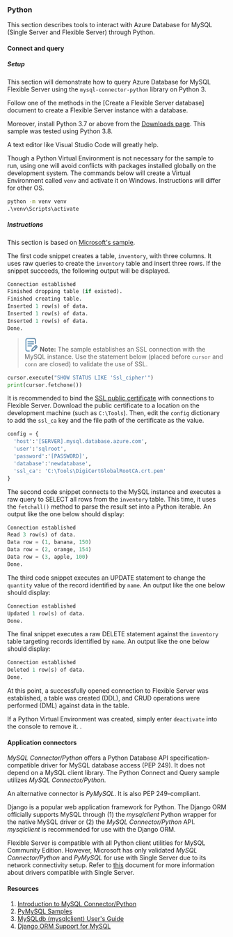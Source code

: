 ### Python

This section describes tools to interact with Azure Database for MySQL (Single Server and Flexible Server) through Python.

#### Connect and query

##### Setup

This section will demonstrate how to query Azure Database for MySQL Flexible Server using the `mysql-connector-python` library on Python 3.

Follow one of the methods in the [Create a Flexible Server database] document to create a Flexible Server instance with a database.

Moreover, install Python 3.7 or above from the [Downloads page](https://www.python.org/downloads/). This sample was tested using Python 3.8.

A text editor like Visual Studio Code will greatly help.

Though a Python Virtual Environment is not necessary for the sample to run, using one will avoid conflicts with packages installed globally on the development system. The commands below will create a Virtual Environment called `venv` and activate it on Windows. Instructions will differ for other OS.

```cmd
python -m venv venv
.\venv\Scripts\activate
```

##### Instructions

This section is based on [Microsoft's sample](https://docs.microsoft.com/azure/mysql/flexible-server/connect-python).

The first code snippet creates a table, `inventory`, with three columns. It uses raw queries to create the `inventory` table and insert three rows. If the snippet succeeds, the following output will be displayed.

```python
Connection established
Finished dropping table (if existed).
Finished creating table.
Inserted 1 row(s) of data.
Inserted 1 row(s) of data.
Inserted 1 row(s) of data.
Done.
```

>![Note icon](media/note.png "Note") **Note:** The sample establishes an SSL connection with the MySQL instance. Use the statement below (placed before `cursor` and `conn` are closed) to validate the use of SSL.

```python
cursor.execute("SHOW STATUS LIKE 'Ssl_cipher'")
print(cursor.fetchone())
```

It is recommended to bind the [SSL public certificate](https://dl.cacerts.digicert.com/DigiCertGlobalRootCA.crt.pem) with connections to Flexible Server. Download the public certificate to a location on the development machine (such as `C:\Tools`). Then, edit the `config` dictionary to add the `ssl_ca` key and the file path of the certificate as the value.

```python
config = {
  'host':'[SERVER].mysql.database.azure.com',
  'user':'sqlroot',
  'password':'[PASSWORD]',
  'database':'newdatabase',
  'ssl_ca': 'C:\Tools\DigiCertGlobalRootCA.crt.pem'
}
```

The second code snippet connects to the MySQL instance and executes a raw query to SELECT all rows from the `inventory` table. This time, it uses the `fetchall()` method to parse the result set into a Python iterable. An output like the one below should display:

```python
Connection established
Read 3 row(s) of data.
Data row = (1, banana, 150)
Data row = (2, orange, 154)
Data row = (3, apple, 100)
Done.
```

The third code snippet executes an UPDATE statement to change the `quantity` value of the record identified by `name`. An output like the one below should display:

```python
Connection established
Updated 1 row(s) of data.
Done.
```

The final snippet executes a raw DELETE statement against the `inventory` table targeting records identified by `name`. An output like the one below should display:

```python
Connection established
Deleted 1 row(s) of data.
Done.
```

At this point, a successfully opened connection to Flexible Server was established, a table was created (DDL), and CRUD operations were performed (DML) against data in the table.

If a Python Virtual Environment was created, simply enter `deactivate` into the console to remove it.
.

#### Application connectors

*MySQL Connector/Python* offers a Python Database API specification-compatible driver for MySQL database access (PEP 249). It does not depend on a MySQL client library. The Python Connect and Query sample utilizes *MySQL Connector/Python*.

An alternative connector is *PyMySQL*. It is also PEP 249-compliant.

Django is a popular web application framework for Python. The Django ORM officially supports MySQL through (1) the *mysqlclient* Python wrapper for the native MySQL driver or (2) the *MySQL Connector/Python* API. *mysqlclient* is recommended for use with the Django ORM.

Flexible Server is compatible with all Python client utilities for MySQL Community Edition. However, Microsoft has only validated *MySQL Connector/Python* and *PyMySQL* for use with Single Server due to its network connectivity setup. Refer to [this](https://docs.microsoft.com/azure/mysql/concepts-compatibility) document for more information about drivers compatible with Single Server.

#### Resources

1. [Introduction to MySQL Connector/Python](https://dev.mysql.com/doc/connector-python/en/connector-python-introduction.html)
2. [PyMySQL Samples](https://pymysql.readthedocs.io/en/latest/user/examples.html)
3. [MySQLdb (mysqlclient) User's Guide](https://mysqlclient.readthedocs.io/user_guide.html#mysqldb)
4. [Django ORM Support for MySQL](https://docs.djangoproject.com/en/3.2/ref/databases/#mysql-notes)
